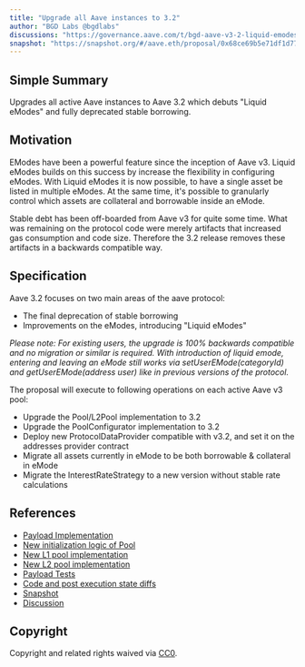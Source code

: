 ```yaml
---
title: "Upgrade all Aave instances to 3.2"
author: "BGD Labs @bgdlabs"
discussions: "https://governance.aave.com/t/bgd-aave-v3-2-liquid-emodes/19037/3"
snapshot: "https://snapshot.org/#/aave.eth/proposal/0x68ce69b5e71df1d77c2ad814a5d41162a40be54473576ff590d0b1bb5afde4a7"
---
```


## Simple Summary

Upgrades all active Aave instances to Aave 3.2 which debuts "Liquid eModes" and fully deprecated stable borrowing.

## Motivation

EModes have been a powerful feature since the inception of Aave v3.
Liquid eModes builds on this success by increase the flexibility in configuring eModes. With Liquid eModes it is now possible, to have a single asset be listed in multiple eModes.
At the same time, it's possible to granularly control which assets are collateral and borrowable inside an eMode.

Stable debt has been off-boarded from Aave v3 for quite some time. What was remaining on the protocol code were merely artifacts that increased gas consumption and code size.
Therefore the 3.2 release removes these artifacts in a backwards compatible way.

## Specification

Aave 3.2 focuses on two main areas of the aave protocol:

- The final deprecation of stable borrowing
- Improvements on the eModes, introducing "Liquid eModes"

_Please note: For existing users, the upgrade is 100% backwards compatible and no migration or similar is required. With introduction of liquid emode, entering and leaving an eMode still works via setUserEMode(categoryId) and getUserEMode(address user) like in previous versions of the protocol._

The proposal will execute to following operations on each active Aave v3 pool:

- Upgrade the Pool/L2Pool implementation to 3.2
- Upgrade the PoolConfigurator implementation to 3.2
- Deploy new ProtocolDataProvider compatible with v3.2, and set it on the addresses provider contract
- Migrate all assets currently in eMode to be both borrowable & collateral in eMode
- Migrate the InterestRateStrategy to a new version without stable rate calculations

## References

- [Payload Implementation](https://github.com/bgd-labs/protocol-v3.2-upgrade/blob/main/src/contracts/UpgradePayload.sol)
- [New initialization logic of Pool](https://github.com/bgd-labs/protocol-v3.2-upgrade/blob/main/src/contracts/CustomInitialize.sol)
- [New L1 pool implementation](https://github.com/bgd-labs/protocol-v3.2-upgrade/blob/main/src/contracts/PoolInstance.sol)
- [New L2 pool implementation](https://github.com/bgd-labs/protocol-v3.2-upgrade/blob/main/src/contracts/L2PoolInstance.sol)
- [Payload Tests](https://github.com/bgd-labs/protocol-v3.2-upgrade/tree/main/tests)
- [Code and post execution state diffs](https://github.com/bgd-labs/protocol-v3.2-upgrade/tree/main/diffs)
- [Snapshot](https://snapshot.org/#/aave.eth/proposal/0x68ce69b5e71df1d77c2ad814a5d41162a40be54473576ff590d0b1bb5afde4a7)
- [Discussion](https://governance.aave.com/t/bgd-aave-v3-2-liquid-emodes/19037/3)

## Copyright

Copyright and related rights waived via [CC0](https://creativecommons.org/publicdomain/zero/1.0/).
